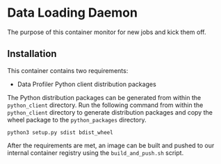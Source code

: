 # Data Loading Daemon

The purpose of this container monitor for new jobs and kick them off.

## Installation

This container contains two requirements:

* Data Profiler Python client distribution packages

The Python distribution packages can be generated from within the `python_client` directory. Run the following command from within the `python_client` directory to generate distribution packages and copy the wheel package to the `python_packages` directory.

    python3 setup.py sdist bdist_wheel

After the requirements are met, an image can be built and pushed to our internal container registry using the `build_and_push.sh` script.
